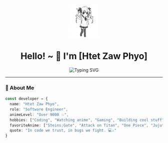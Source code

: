 <!-- Banner -->
<p align="center">
  <img src="./assets/dance-anime3.gif" width="20%" alt="anime coder banner" />
</p>

<h1 align="center">Hello! ~ 👋 I'm [Htet Zaw Phyo]</h1>

<p align="center">
  <img src="https://readme-typing-svg.demolab.com?font=Fira+Code&pause=1000&center=true&vCenter=true&width=435&lines=Full-stack+Software+Engineer;Anime+Lover+%F0%9F%A7%91%E2%80%8D%F0%9F%8E%A8;Open+Source+Contributor;Always+Leveling+Up+%E2%9C%A8" alt="Typing SVG" />
</p>

---

### 🧙 About Me

```ts
const developer = {
  name: "Htet Zaw Phyo",
  role: "Software Engineer",
  animeLevel: "Over 9000 💥",
  hobbies: ["Coding", "Watching anime", "Gaming", "Building cool stuff"],
  favoriteAnime: ["Steins;Gate", "Attack on Titan", "One Piece", "Jujutsu Kaisen"],
  quote: "In code we trust, in bugs we fight. 💻⚔️"
}
